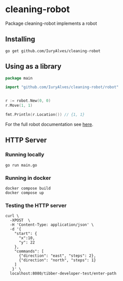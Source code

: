 # cleaning-robot

Package cleaning-robot implements a robot

## Installing

```shell
go get github.com/IuryAlves/cleaning-robot
```

## Using as a library

````go
package main

import "github.com/IuryAlves/cleaning-robot/robot"


r := robot.New(0, 0)
r.Move(1, 1)

fmt.Println(r.Location()) // {1, 1}
````

For the full robot documentation see [here](https://github.com/IuryAlves/cleaning-robot/tree/main/robot/README.md).

## HTTP Server

### Running locally

```shell
go run main.go
```

### Running in docker

```shell
docker compose build
docker compose up
```

### Testing the HTTP server

```shell
curl \
  -XPOST  \
  -H 'Content-Type: application/json' \
  -d '{
    "start": {
      "x":10,
      "y": 22
    },
    "commands": [
      {"direction": "east", "steps": 2}, 
      {"direction": "north", "steps": 1}
    ]
   }' \
  localhost:8080/tibber-developer-test/enter-path
```
